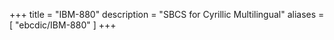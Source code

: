 +++
title = "IBM-880"
description = "SBCS for Cyrillic Multilingual"
aliases = [ "ebcdic/IBM-880" ]
+++
